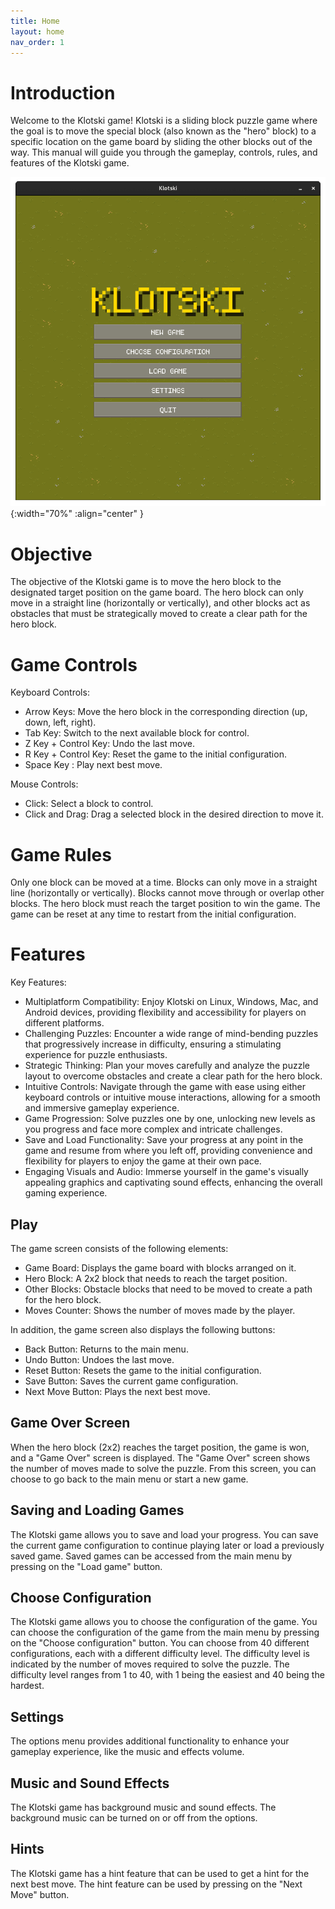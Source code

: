 ```yaml
---
title: Home
layout: home
nav_order: 1
---
```


# Introduction

Welcome to the Klotski game! Klotski is a sliding block puzzle game where the goal is to move the special block (also
known as the "hero" block) to a specific location on the game board by sliding the other blocks out of the way. This
manual will guide you through the gameplay, controls, rules, and features of the Klotski game.

![Main Menu](assets/images/showcase.gif){:width="70%" :align="center" }

# Objective

The objective of the Klotski game is to move the hero block to the designated target position on the game board. The
hero block can only move in a straight line (horizontally or vertically), and other blocks act as obstacles that must
be strategically moved to create a clear path for the hero block.

# Game Controls

Keyboard Controls:

- Arrow Keys: Move the hero block in the corresponding direction (up, down, left, right).
- Tab Key: Switch to the next available block for control.
- Z Key + Control Key: Undo the last move.
- R Key + Control Key: Reset the game to the initial configuration.
- Space Key : Play next best move.

Mouse Controls:

- Click: Select a block to control.
- Click and Drag: Drag a selected block in the desired direction to move it.

# Game Rules

Only one block can be moved at a time.
Blocks can only move in a straight line (horizontally or vertically).
Blocks cannot move through or overlap other blocks.
The hero block must reach the target position to win the game.
The game can be reset at any time to restart from the initial configuration.

# Features

Key Features:

- Multiplatform Compatibility: Enjoy Klotski on Linux, Windows, Mac, and Android devices, providing flexibility and
  accessibility for players on different platforms.
- Challenging Puzzles: Encounter a wide range of mind-bending puzzles that progressively increase in difficulty,
  ensuring a stimulating experience for puzzle enthusiasts.
- Strategic Thinking: Plan your moves carefully and analyze the puzzle layout to overcome obstacles and create a clear
  path for the hero block.
- Intuitive Controls: Navigate through the game with ease using either keyboard controls or intuitive mouse
  interactions, allowing for a smooth and immersive gameplay experience.
- Game Progression: Solve puzzles one by one, unlocking new levels as you progress and face more complex and intricate
  challenges.
- Save and Load Functionality: Save your progress at any point in the game and resume from where you left off, providing
  convenience and flexibility for players to enjoy the game at their own pace.
- Engaging Visuals and Audio: Immerse yourself in the game's visually appealing graphics and captivating sound effects,
  enhancing the overall gaming experience.

## Play

The game screen consists of the following elements:

- Game Board: Displays the game board with blocks arranged on it.
- Hero Block: A 2x2 block that needs to reach the target position.
- Other Blocks: Obstacle blocks that need to be moved to create a path for the hero block.
- Moves Counter: Shows the number of moves made by the player.

In addition, the game screen also displays the following buttons:

- Back Button: Returns to the main menu.
- Undo Button: Undoes the last move.
- Reset Button: Resets the game to the initial configuration.
- Save Button: Saves the current game configuration.
- Next Move Button: Plays the next best move.

## Game Over Screen

When the hero block (2x2) reaches the target position, the game is won, and a "Game Over" screen is displayed. The "Game
Over" screen shows the number of moves made to solve the puzzle. From this screen, you can choose to go back to the
main menu or start a new game.

## Saving and Loading Games

The Klotski game allows you to save and load your progress. You can save the current game configuration to continue
playing later or load a previously saved game. Saved games can be accessed from the main menu by pressing on the "Load
game" button.

## Choose Configuration

The Klotski game allows you to choose the configuration of the game. You can choose the configuration of the game from
the main menu by pressing on the "Choose configuration" button. You can choose from 40 different configurations, each
with a different difficulty level. The difficulty level is indicated by the number of moves required to solve the
puzzle. The difficulty level ranges from 1 to 40, with 1 being the easiest and 40 being the hardest.

## Settings

The options menu provides additional functionality to enhance your gameplay experience, like the music and effects
volume.

## Music and Sound Effects

The Klotski game has background music and sound effects. The background music can be turned on or off from the options.

## Hints

The Klotski game has a hint feature that can be used to get a hint for the next best move. The hint feature can be used
by pressing on the "Next Move" button.
